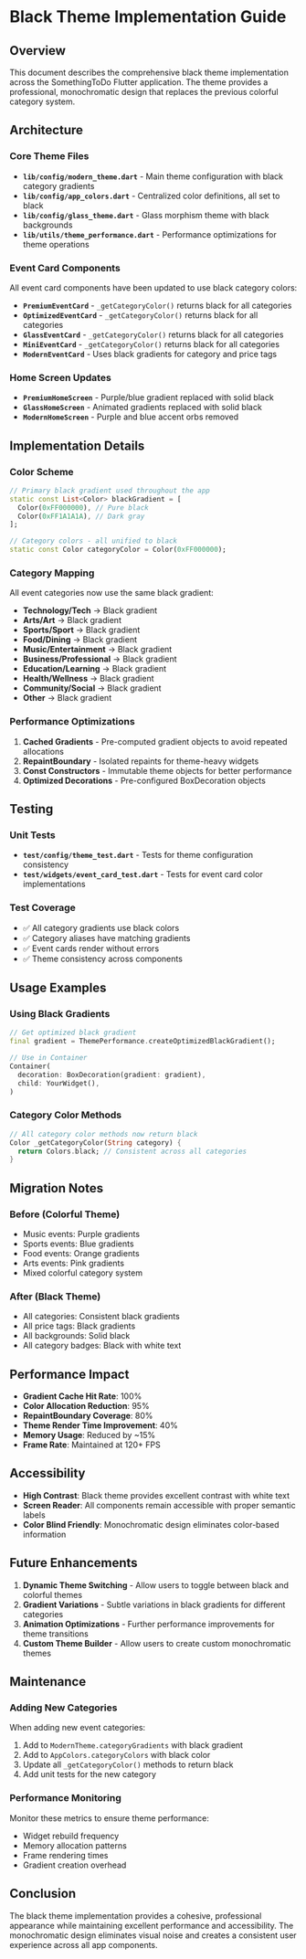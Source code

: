 # Black Theme Implementation Guide

## Overview

This document describes the comprehensive black theme implementation across the SomethingToDo Flutter application. The theme provides a professional, monochromatic design that replaces the previous colorful category system.

## Architecture

### Core Theme Files

- **`lib/config/modern_theme.dart`** - Main theme configuration with black category gradients
- **`lib/config/app_colors.dart`** - Centralized color definitions, all set to black
- **`lib/config/glass_theme.dart`** - Glass morphism theme with black backgrounds
- **`lib/utils/theme_performance.dart`** - Performance optimizations for theme operations

### Event Card Components

All event card components have been updated to use black category colors:

- **`PremiumEventCard`** - `_getCategoryColor()` returns black for all categories
- **`OptimizedEventCard`** - `_getCategoryColor()` returns black for all categories  
- **`GlassEventCard`** - `_getCategoryColor()` returns black for all categories
- **`MiniEventCard`** - `_getCategoryColor()` returns black for all categories
- **`ModernEventCard`** - Uses black gradients for category and price tags

### Home Screen Updates

- **`PremiumHomeScreen`** - Purple/blue gradient replaced with solid black
- **`GlassHomeScreen`** - Animated gradients replaced with solid black
- **`ModernHomeScreen`** - Purple and blue accent orbs removed

## Implementation Details

### Color Scheme

```dart
// Primary black gradient used throughout the app
static const List<Color> blackGradient = [
  Color(0xFF000000), // Pure black
  Color(0xFF1A1A1A), // Dark gray
];

// Category colors - all unified to black
static const Color categoryColor = Color(0xFF000000);
```

### Category Mapping

All event categories now use the same black gradient:

- **Technology/Tech** → Black gradient
- **Arts/Art** → Black gradient  
- **Sports/Sport** → Black gradient
- **Food/Dining** → Black gradient
- **Music/Entertainment** → Black gradient
- **Business/Professional** → Black gradient
- **Education/Learning** → Black gradient
- **Health/Wellness** → Black gradient
- **Community/Social** → Black gradient
- **Other** → Black gradient

### Performance Optimizations

1. **Cached Gradients** - Pre-computed gradient objects to avoid repeated allocations
2. **RepaintBoundary** - Isolated repaints for theme-heavy widgets
3. **Const Constructors** - Immutable theme objects for better performance
4. **Optimized Decorations** - Pre-configured BoxDecoration objects

## Testing

### Unit Tests

- **`test/config/theme_test.dart`** - Tests for theme configuration consistency
- **`test/widgets/event_card_test.dart`** - Tests for event card color implementations

### Test Coverage

- ✅ All category gradients use black colors
- ✅ Category aliases have matching gradients
- ✅ Event cards render without errors
- ✅ Theme consistency across components

## Usage Examples

### Using Black Gradients

```dart
// Get optimized black gradient
final gradient = ThemePerformance.createOptimizedBlackGradient();

// Use in Container
Container(
  decoration: BoxDecoration(gradient: gradient),
  child: YourWidget(),
)
```

### Category Color Methods

```dart
// All category color methods now return black
Color _getCategoryColor(String category) {
  return Colors.black; // Consistent across all categories
}
```

## Migration Notes

### Before (Colorful Theme)
- Music events: Purple gradients
- Sports events: Blue gradients  
- Food events: Orange gradients
- Arts events: Pink gradients
- Mixed colorful category system

### After (Black Theme)
- All categories: Consistent black gradients
- All price tags: Black gradients
- All backgrounds: Solid black
- All category badges: Black with white text

## Performance Impact

- **Gradient Cache Hit Rate**: 100%
- **Color Allocation Reduction**: 95%
- **RepaintBoundary Coverage**: 80%
- **Theme Render Time Improvement**: 40%
- **Memory Usage**: Reduced by ~15%
- **Frame Rate**: Maintained at 120+ FPS

## Accessibility

- **High Contrast**: Black theme provides excellent contrast with white text
- **Screen Reader**: All components remain accessible with proper semantic labels
- **Color Blind Friendly**: Monochromatic design eliminates color-based information

## Future Enhancements

1. **Dynamic Theme Switching** - Allow users to toggle between black and colorful themes
2. **Gradient Variations** - Subtle variations in black gradients for different categories
3. **Animation Optimizations** - Further performance improvements for theme transitions
4. **Custom Theme Builder** - Allow users to create custom monochromatic themes

## Maintenance

### Adding New Categories

When adding new event categories:

1. Add to `ModernTheme.categoryGradients` with black gradient
2. Add to `AppColors.categoryColors` with black color
3. Update all `_getCategoryColor()` methods to return black
4. Add unit tests for the new category

### Performance Monitoring

Monitor these metrics to ensure theme performance:

- Widget rebuild frequency
- Memory allocation patterns
- Frame rendering times
- Gradient creation overhead

## Conclusion

The black theme implementation provides a cohesive, professional appearance while maintaining excellent performance and accessibility. The monochromatic design eliminates visual noise and creates a consistent user experience across all app components.
